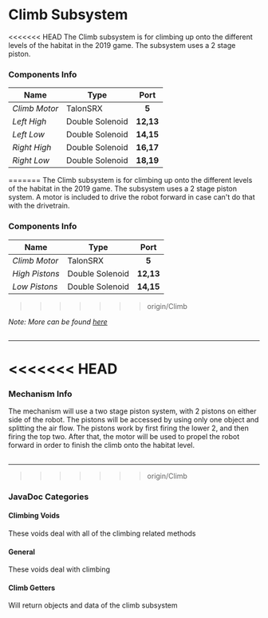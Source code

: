 Climb Subsystem
=====

<<<<<<< HEAD
The Climb subsystem is for climbing up onto the different levels of the habitat in the 2019 game. The subsystem uses a 2 stage piston.

### Components Info
| Name            | Type            | Port      |
| --------------- | --------------- |:---------:|
| *Climb Motor*   | TalonSRX        |   __5__   |
| *Left High*     | Double Solenoid | __12,13__ |
| *Left Low*      | Double Solenoid | __14,15__ |
| *Right High*    | Double Solenoid | __16,17__ |
| *Right Low*     | Double Solenoid | __18,19__ |
=======
The Climb subsystem is for climbing up onto the different levels of the habitat in the 2019 game. The subsystem uses a 2 stage piston system. A motor is included to drive the robot forward in case can't do that with the drivetrain.

### Components Info
| Name               | Type            | Port      |
| ------------------ | --------------- |:---------:|
| *Climb Motor*      | TalonSRX        |   __5__   |
| *High Pistons*     | Double Solenoid | __12,13__ |
| *Low Pistons*      | Double Solenoid | __14,15__ |
>>>>>>> origin/Climb

*Note: More can be found [here](https://docs.google.com/spreadsheets/d/1FEBEgIgFHLcY4xUZjEkiHl1moupbKuoPvh55APKpakg/edit?usp=sharing)*

##
-----

<<<<<<< HEAD
=======
### Mechanism Info

<p> The mechanism will use a two stage piston system, with 2 pistons on either side of the robot. The pistons will be accessed by using only one object and splitting the air flow. The pistons work by first firing the lower 2, and then firing the top two. After that, the motor will be used to propel the robot forward in order to finish the climb onto the habitat level. </p>

##
-----

>>>>>>> origin/Climb
### JavaDoc Categories
####  Climbing Voids

<p> These voids deal with all of the climbing related methods </p>

####  General
    
<p> These voids deal with climbing </p>

####  Climb Getters
    
<p> Will return objects and data of the climb subsystem </p>